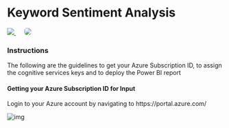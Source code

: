 <h1>Keyword Sentiment Analysis</h1>
<a href="https://msdeployapp20190307110050.azurewebsites.net/" target="_blank">
    <img src="http://azuredeploy.net/deploybutton.png"/>
</a>
&nbsp;&nbsp;&nbsp;&nbsp;
<a href="https://setupdataapp20190211120818.azurewebsites.net/" target="_blank">
    <img src="http://139.59.61.161/setupdata5.jpg"/ style="border-radius:5px;">
</a>
<br>
<h3>Instructions</h3>
<p>The following are the guidelines to get your Azure Subscription ID, to assign the cognitive services keys and to deploy the Power BI report </p>
<h4>Getting your Azure Subscription ID for Input</h4>
<p>Login to your Azure account by navigating to https://portal.azure.com/</p>
<img src="" alt="img" style="max-width: 100%;">